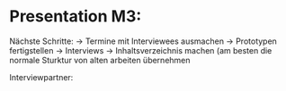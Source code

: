 # Presentation M3:

Nächste Schritte:
-\> Termine mit Interviewees ausmachen
-\> Prototypen fertigstellen
-\> Interviews
-\> Inhaltsverzeichnis machen (am besten die normale Sturktur von alten arbeiten übernehmen

Interviewpartner:
